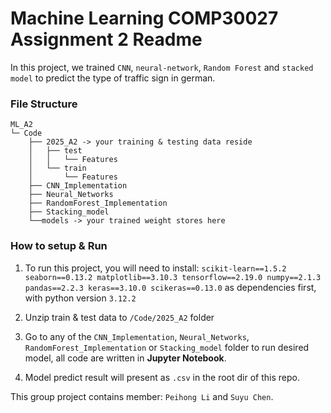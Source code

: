 # Machine Learning COMP30027 Assignment 2 Readme
In this project, we trained `CNN`, `neural-network`, `Random Forest` and `stacked model` to predict the type of traffic sign in german.

### File Structure
```text
ML_A2
└─ Code
    ├── 2025_A2 -> your training & testing data reside
    │   ├── test
    │   │   └── Features
    │   └── train
    │       └── Features
    ├── CNN_Implementation
    ├── Neural_Networks
    ├── RandomForest_Implementation
    ├── Stacking_model
    └──models -> your trained weight stores here
```

### How to setup & Run
1. To run this project, you will need to install:
`scikit-learn==1.5.2
seaborn==0.13.2
matplotlib==3.10.3
tensorflow==2.19.0
numpy==2.1.3
pandas==2.2.3
keras==3.10.0
scikeras==0.13.0`
as dependencies first, with python version `3.12.2`

2. Unzip train & test data to `/Code/2025_A2` folder

3. Go to any of the `CNN_Implementation`, `Neural_Networks`, `RandomForest_Implementation` or `Stacking_model` folder to run desired model, all code are written in **Jupyter Notebook**.

4. Model predict result will present as `.csv` in the root dir of this repo.

This group project contains member: `Peihong Li` and `Suyu Chen`.